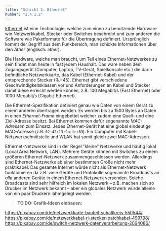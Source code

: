 ```yaml
---
title: "Schicht 2: Ethernet"
number: "2.4.1.2"
---
```


[Ethernet](https://de.wikipedia.org/wiki/Ethernet) ist eine Technologie, welche zum einen zu benutzende Hardware wie Netzwerkkabel, Stecker oder Switches beschreibt und zum anderen die Software wie Paketformate für die Übertragung definiert. Ursprünglich kommt der Begriff aus dem Funkbereich, man schickte Informationen über den *Äther* (englisch: *ether*).

Die Hardware, welche man braucht, um Teil eines Ethernet-Netzwerkes zu sein findet man heute in fast jedem Haushalt. Das wäre neben dem Zugangsgerät (Computer, Laptop, TV-Gerät, Spielkonsole etc.) die darin befindliche Netzwerkkarte, das Kabel (Ethernet-Kabel) und der entsprechende Stecker (RJ-45). Ethernet gibt verschiedene Geschwindigkeitsklassen vor und Anforderungen an Kabel und Stecker damit diese erreicht werden können, z.B. 100 Megabit/s (Fast Ethernet) oder 1000 Megabit/s (Gigabit-Ethernet).

Die Ethernet-Spezifikation definiert genau wie Daten von einem Gerät zu einem anderen übertragen werden. Es werden bis zu 1500 Bytes an Daten in einen *Ethernet-Frame* eingebettet welcher zudem eine Quell- und eine Ziel-Adresse besitzt. Bei Ethernet kommen dafür sogenannte *MAC-Adressen* zum Einsatz. Jedes Ethernet-Gerät hat eine global eindeutige MAC-Adresse (z.B. `02:42:13:9a:fe:83`). Ein Computer mit Kabel-Netzwerkschnittstelle und WLAN hat somit gleich zwei MAC-Adressen.

Ethernet-Netzwerke sind in der Regel "kleine" Netzwerke und häufig lokal (Local Area Network, LAN). Mehrere Geräte können mit Switches zu einem größeren Ethernet-Netzwerk zusammengeschlossen werden. Allerdings sind Ethernet-Netzwerke ab einer bestimmten Größe nicht mehr praktikabel. Das gesamte Internet würde nicht als Ethernet-Netzwerk funktionieren da z.B. viele Geräte und Protokolle sogenannte Broadcasts an *alle* anderen Geräte in einem Ethernet-Netzwerk versenden. Solche Broadcasts sind sehr hilfreich im lokalen Netzwerk – z.B. machen sich so Drucker im Netzwerk bekannt – aber ein globales Netzwerk würde alleine von ein paar Druckern lahmgelegt werden.

> **TO DO: Grafik-Ideen einbauen:**

https://pixabay.com/de/netzwerkkarte-bauteil-schaltkreis-550544/
https://pixabay.com/de/netzwerkkabel-rj-stecker-patchkabel-499798/
https://pixabay.com/de/switch-netzwerk-datenverarbeitung-2064086/
